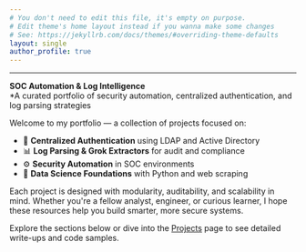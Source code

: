 ```yaml
---
# You don't need to edit this file, it's empty on purpose.
# Edit theme's home layout instead if you wanna make some changes
# See: https://jekyllrb.com/docs/themes/#overriding-theme-defaults
layout: single
author_profile: true
---
```

---
**SOC Automation & Log Intelligence**  
*A curated portfolio of security automation, centralized authentication, and log parsing strategies

Welcome to my portfolio — a collection of projects focused on:

- 🔐 **Centralized Authentication** using LDAP and Active Directory
- 📊 **Log Parsing & Grok Extractors** for audit and compliance
- ⚙️ **Security Automation** in SOC environments
- 🧠 **Data Science Foundations** with Python and web scraping

Each project is designed with modularity, auditability, and scalability in mind. Whether you're a fellow analyst, engineer, or curious learner, I hope these resources help you build smarter, more secure systems.

Explore the sections below or dive into the [Projects](/projects/) page to see detailed write-ups and code samples.

